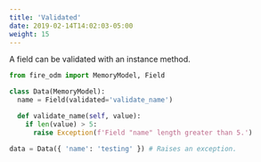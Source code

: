 ```yaml
---
title: 'Validated'
date: 2019-02-14T14:02:03-05:00
weight: 15
---
```


A field can be validated with an instance method.

```python
from fire_odm import MemoryModel, Field

class Data(MemoryModel):
  name = Field(validated='validate_name')

  def validate_name(self, value):
    if len(value) > 5:
      raise Exception(f'Field "name" length greater than 5.')

data = Data({ 'name': 'testing' }) # Raises an exception.
```
